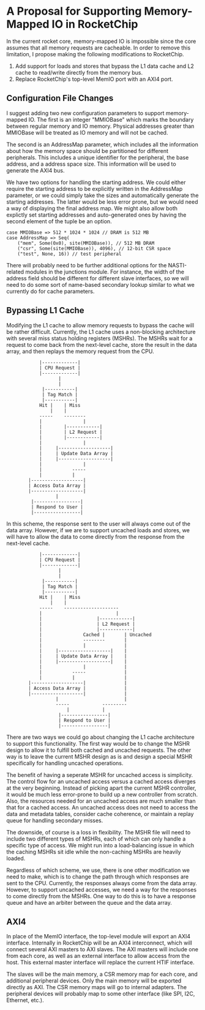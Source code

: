 # A Proposal for Supporting Memory-Mapped IO in RocketChip

In the current rocket core, memory-mapped IO is impossible since the core
assumes that all memory requests are cacheable. In order to remove this
limitation, I propose making the following modifications to RocketChip.

1. Add support for loads and stores that bypass the L1 data cache and L2 cache
   to read/write directly from the memory bus.
2. Replace RocketChip's top-level MemIO port with an AXI4 port.

## Configuration File Changes

I suggest adding two new configuration parameters to support memory-mapped IO.
The first is an integer "MMIOBase" which marks the boundary between regular
memory and IO memory. Physical addresses greater than MMIOBase will be treated
as IO memory and will not be cached.

The second is an AddressMap parameter, which includes all the information
about how the memory space should be partitioned for different peripherals.
This includes a unique identifier for the peripheral, the base address, and
a address space size. This information will be used to generate the AXI4 bus.

We have two options for handling the starting address. We could either require
the starting address to be explicitly written in the AddressMap parameter,
or we could simply take the sizes and automatically generate the starting
addresses. The latter would be less error prone, but we would need a way of
displaying the final address map. We might also allow both explictly set
starting addresses and auto-generated ones by having the second element of the
tuple be an option.

    case MMIOBase => 512 * 1024 * 1024 // DRAM is 512 MB
    case AddressMap => Seq(
        ("mem", Some(0x0), site(MMIOBase)), // 512 MB DRAM
        ("csr", Some(site(MMIOBase)), 4096), // 12-bit CSR space
        ("test", None, 16)) // test peripheral

There will probably need to be further additional options for the NASTI-related
modules in the junctions module. For instance, the width of the address field
should be different for different slave interfaces, so we will need to do
some sort of name-based secondary lookup similar to what we currently do for
cache parameters.

## Bypassing L1 Cache

Modifying the L1 cache to allow memory requests to bypass the cache will be
rather difficult. Currently, the L1 cache uses a non-blocking architecture
with several miss status holding registers (MSHRs). The MSHRs wait for a
request to come back from the next-level cache, store the result in the data
array, and then replays the memory request from the CPU.

                |-------------|
                | CPU Request |
                |-------------|
                       |
                       |
                 |-----------|
                 | Tag Match |
                 |-----------|
                Hit |    | Miss
                    |    |
                -----    --------
                |               |
                |        |------------|
                |        | L2 Request |
                |        |------------|
                |               |
                |     |-------------------|
                |     | Update Data Array |
                |     |-------------------|
                |               |
                |           -----
                |           |
            |-------------------|
            | Access Data Array |
            |-------------------|
                      |
             |-----------------|
             | Respond to User |
             |-----------------|

In this scheme, the response sent to the user will always come out of the
data array. However, if we are to support uncached loads and stores,
we will have to allow the data to come directly from the response from the
next-level cache.

                |-------------|
                | CPU Request |
                |-------------|
                       |
                       |
                 |-----------|
                 | Tag Match |
                 |-----------|
                Hit |    | Miss
                    |    |
                -----    --------------------
                |                           |
                |                    |------------|
                |                    | L2 Request |
                |                    |------------|
                |               Cached |       | Uncached
                |               --------       |
                |               |              |
                |     |-------------------|    |
                |     | Update Data Array |    |
                |     |-------------------|    |
                |               |              |
                |           -----              |
                |           |                  |
            |-------------------|              |
            | Access Data Array |              |
            |-------------------|              |
                      |                        |
                      -----            ---------
                          |            |
                       |-----------------|
                       | Respond to User |
                       |-----------------|

There are two ways we could go about changing the L1 cache architecture to
support this functionality. The first way would be to change the MSHR design to
allow it to fulfill both cached and uncached requests. The other way is to
leave the current MSHR design as is and design a special MSHR specifically
for handling uncached operations.

The benefit of having a seperate MSHR for uncached access is simplicity.
The control flow for an uncached access versus a cached access diverges at the
very beginning. Instead of picking apart the current MSHR controller, it would
be much less error-prone to build up a new controller from scratch.
Also, the resources needed for an uncached access are much smaller
than that for a cached access. An uncached access does not need to access the
data and metadata tables, consider cache coherence, or maintain a replay queue
for handling secondary misses.

The downside, of course is a loss in flexibility. The MSHR file will need to
include two different types of MSHRs, each of which can only handle a specific
type of access. We might run into a load-balancing issue in which the caching
MSHRs sit idle while the non-caching MSHRs are heavily loaded.

Regardless of which scheme, we use, there is one other modification we need
to make, which is to change the path through which responses are sent to the CPU.
Currently, the responses always come from the data array. However, to support
uncached accesses, we need a way for the responses to come directly from the
MSHRs. One way to do this is to have a response queue and have an arbiter
between the queue and the data array.

## AXI4

In place of the MemIO interface, the top-level module will export an AXI4
interface. Internally in RocketChip will be an AXI4 interconnect, which will
connect several AXI masters to AXI slaves. The AXI masters will include one
from each core, as well as an external interface to allow access from the host.
This external master interface will replace the current HTIF interface.

The slaves will be the main memory, a CSR memory map for each core, and
additional peripheral devices. Only the main memory will be exported directly
as AXI. The CSR memory maps will go to internal adapters. The peripheral
devices will probably map to some other interface (like SPI, I2C, Ethernet, etc.).
